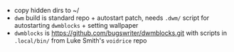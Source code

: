 * copy hidden dirs to ~/
* `dwm` build is standard repo + autostart patch, needs `.dwm/` script for autostarting `dwmblocks` + setting wallpaper 
* `dwmblocks` is https://github.com/bugswriter/dwmblocks.git with scripts in `.local/bin/` from Luke Smith's `voidrice` repo
